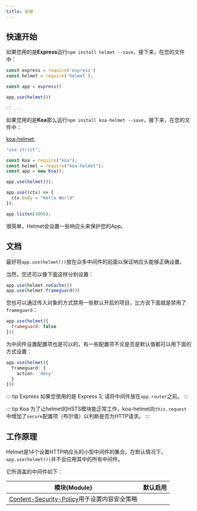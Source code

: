 ```yaml
---
title: 安装
---
```


## 快速开始

如果您用的是**Express**运行`npm install helmet --save`，接下来，在您的文件中：

```js
const express = require('express')
const helmet = require('helmet'); 

const app = express()

app.use(helmet())

// ...
```

如果您用的是**Koa**那么运行`npm install koa-helmet --save`，接下来，在您的文件中：

[koa-helmet](https://github.com/venables/koa-helmet);
```js
"use strict";

const Koa = require("koa");
const helmet = require("koa-helmet");
const app = new Koa();

app.use(helmet());

app.use((ctx) => {
  ctx.body = "Hello World"
});

app.listen(4000);
```

很简单，Helmet会设置一些响应头来保护您的App。

## 文档

最好将`app.use(helmet())`放在众多中间件的前面以保证响应头能够正确设置。

当然，您还可以像下面这样分别设置：

```js
app.use(helmet.noCache())
app.use(helmet.frameguard())
```

您也可以通过传入对象的方式禁用一些默认开启的项目，比方说下面就是禁用了`frameguard`：

```js
app.use(helmet({
  frameguard: false
}))
```

为中间件设置配置项也是可以的，有一些配置项不论是否是默认值都可以用下面的方式设置：

```ts
app.use(helmet({
  frameguard: {
    action: 'deny'
  }
}))
```

::: tip Express
如果您使用的是 Express 3, 请将中间件放在`app.router`之前。
:::

::: tip Koa
为了让helmet的HSTS模块能正常工作，koa-helmet向`this.request`中增加了`secure`配置项（布尔值）以判断是否为HTTP请求。
:::

## 工作原理

Helmet是14个设置HTTP响应头的小型中间件的集合。在默认情况下，`app.use(helmet())`并不会应用其中的所有中间件。

它所涵盖的中间件如下：

| 模块(Module) | 默认启用 |
|-----------|---------|
| [Content-Security-Policy](/routes/middleware/content-security-policy.html)用于设置内容安全策略 |      |    

